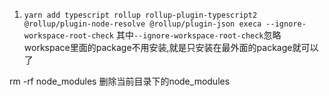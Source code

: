 1. `yarn add typescript rollup rollup-plugin-typescript2 @rollup/plugin-node-resolve @rollup/plugin-json execa --ignore-workspace-root-check`
其中`--ignore-workspace-root-check`忽略workspace里面的package不用安装,就是只安装在最外面的package就可以了


rm -rf node_modules 删除当前目录下的node_modules